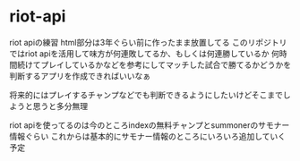# riot-api
riot apiの練習
html部分は3年ぐらい前に作ったまま放置してる
このリポジトリではriot apiを活用して味方が何連敗してるか、もしくは何連勝しているか
何時間続けてプレイしているかなどを参考にしてマッチした試合で勝てるかどうかを判断するアプリを作成できればいいなぁ

将来的にはプレイするチャンプなどでも判断できるようにしたいけどそこまでしようと思うと多分無理

riot apiを使ってるのは今のところindexの無料チャンプとsummonerのサモナー情報ぐらい
これからは基本的にサモナー情報のところにいろいろ追加していく予定
